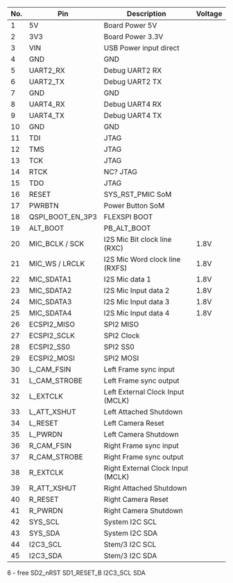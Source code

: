 
| No. | Pin             | Description                 | Voltage |
|-----|-----------------|-----------------------------|---------|
|  1  |	5V              |	Board Power 5V            |         |
|  2  |	3V3             |	Board Power 3.3V          |         |
|  3  |	VIN             | USB Power input direct      |         |
|  4  |	GND             |	   GND 	                  |         |
|  5  |	UART2_RX        |	Debug UART2 RX            |         |
|  6  |	UART2_TX        |	Debug UART2 TX            |         |
|  7  |	GND             |	   GND 	                  |         |
|  8  |	UART4_RX        |	Debug UART4 RX            |         |
|  9  |	UART4_TX        |	Debug UART4 TX            |         |
| 10  |	GND             |	   GND 	                  |         |
| 11  |	TDI             | JTAG	    	                  |         |
| 12  |	TMS             | JTAG	            	          |         |
| 13  |	TCK             | JTAG                    	      |         |
| 14  |	RTCK            |	NC? JTAG            	          |         |
| 15  |	TDO             | JTAG	            	          |         |
| 16  |	RESET           | SYS_RST_PMIC SoM	          |         |
| 17  |	PWRBTN          | Power Button SoM            |         |
| 18  | QSPI_BOOT_EN_3P3| FLEXSPI BOOT                |      |
| 19  | ALT_BOOT        | PB_ALT_BOOT                 |
| 20  | MIC_BCLK / SCK  | I2S Mic Bit clock line  (RXC)    | 1.8V |
| 21  | MIC_WS / LRCLK  | I2S Mic Word clock line (RXFS)    | 1.8V |
| 22  | MIC_SDATA1      | I2S Mic data 1              | 1.8V |
| 23  | MIC_SDATA2      | I2S Mic Input data 2        | 1.8V |
| 24  | MIC_SDATA3      | I2S Mic Input data 3        | 1.8V |
| 25  | MIC_SDATA4      | I2S Mic Input data 4        | 1.8V |
| 26  |	ECSPI2_MISO     | SPI2 MISO                    |         |
| 27  |	ECSPI2_SCLK     | SPI2 Clock                    |         |
| 28  |	ECSPI2_SS0      | SPI2 SS0                    |         |
| 29  |	ECSPI2_MOSI     | SPI2 MOSI                    |         |
| 30  | L_CAM_FSIN      | Left Frame sync input       |         |
| 31  | L_CAM_STROBE    | Left Frame sync output      |         |
| 32  | L_EXTCLK        | Left External Clock Input (MCLK) |         |
| 33  | L_ATT_XSHUT     | Left Attached Shutdown      |         |
| 34  |	L_RESET         | Left Camera Reset           |         |
| 35  |	L_PWRDN         | Left Camera Shutdown        |         |
| 36  | R_CAM_FSIN      | Right Frame sync input      |         |
| 37  | R_CAM_STROBE    | Right Frame sync output     |         |
| 38  | R_EXTCLK        | Right External Clock Input (MCLK)          |         |
| 39  | R_ATT_XSHUT     | Right Attached Shutdown     |         |
| 40  |	R_RESET         | Right Camera Reset          |         |
| 41  |	R_PWRDN         | Right Camera Shutdown       |         |
| 42  | SYS_SCL         | System I2C SCL              |          |
| 43  | SYS_SDA         | System I2C SDA              |          |
| 44  | I2C3_SCL        | Stem/3 I2C SCL              |          |
| 45  | I2C3_SDA        | Stem/3 I2C SDA              |          |

6 - free
SD2_nRST
SD1_RESET_B
I2C3_SCL SDA
